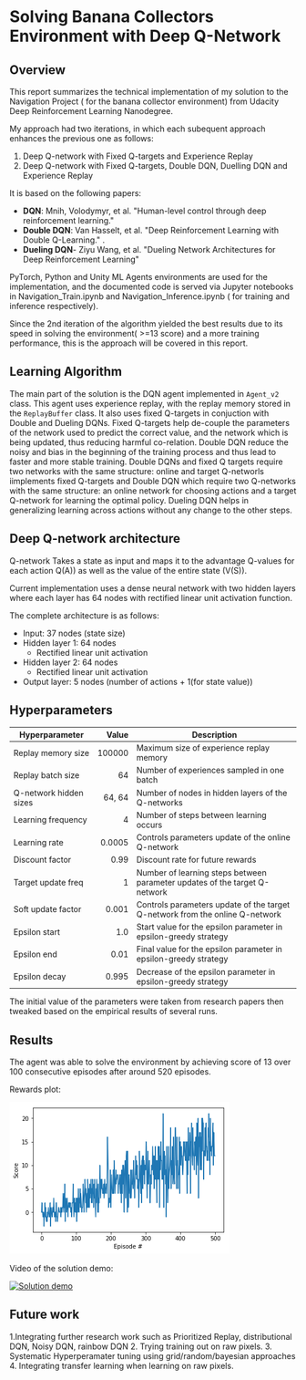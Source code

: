 # Solving Banana Collectors Environment with Deep Q-Network

## Overview

This report summarizes the technical implementation of my solution to the Navigation Project ( for the banana collector environment) from Udacity Deep Reinforcement Learning Nanodegree.

My approach had two iterations, in which each subequent approach enhances the previous one as follows:

1. Deep Q-network with Fixed Q-targets and Experience Replay
2. Deep Q-network with Fixed Q-targets, Double DQN, Duelling DQN and Experience Replay

It is based on the following papers:

- **DQN**: Mnih, Volodymyr, et al. "Human-level control through deep reinforcement learning."
- **Double DQN**: Van Hasselt, et al. "Deep Reinforcement Learning with Double Q-Learning." .
- **Dueling DQN**- Ziyu Wang, et al. "Dueling Network Architectures for Deep Reinforcement Learning"

PyTorch, Python and Unity ML Agents environments are used for the implementation, and the documented code is served via Jupyter notebooks in Navigation_Train.ipynb and Navigation_Inference.ipynb ( for training and inference respectively).

Since the 2nd iteration of the algorithm yielded the best results due to its speed in solving the environment( >=13 score) and a more training performance, this is the approach will be covered in this report.

## Learning Algorithm

The main part of the solution is the DQN agent implemented in `Agent_v2` class.
This agent uses experience replay, with the replay memory stored in the `ReplayBuffer` class.
It also uses fixed Q-targets in conjuction with Double and Dueling DQNs. Fixed Q-targets help de-couple the parameters of the network used to predict the correct value, and the network which is being updated, thus reducing harmful co-relation. Double DQN reduce the noisy and bias in the beginning of the training process and thus lead to faster and more stable training. Double DQNs and fixed Q targets require two networks with the same structure: online and target Q-networls iimplements fixed Q-targets and Double DQN which require two Q-networks with the same structure: an online network for choosing actions and a target Q-network for learning the optimal policy. Dueling DQN helps in generalizing learning across actions without any change to the other steps.


## Deep Q-network architecture

Q-network Takes a state as input and maps it to the advantage Q-values for each action Q(A)) as well as the value of the entire state (V(S)).

Current implementation uses a dense neural network with two hidden layers where each layer has 64 nodes with 
rectified linear unit activation function. 

The complete architecture is as follows:
 
- Input: 37 nodes (state size)
- Hidden layer 1: 64 nodes
    - Rectified linear unit activation 
- Hidden layer 2: 64 nodes
    - Rectified linear unit activation
- Output layer: 5 nodes (number of actions + 1(for state value))

## Hyperparameters

| Hyperparameter | Value | Description |
|---|---:|---|
| Replay memory size | 100000 | Maximum size of experience replay memory |
| Replay batch size | 64 | Number of experiences sampled in one batch |
| Q-network hidden sizes | 64, 64 | Number of nodes in hidden layers of the Q-networks |
| Learning frequency | 4 | Number of steps between learning occurs |
| Learning  rate | 0.0005 | Controls parameters update of the online Q-network |
| Discount factor | 0.99 | Discount rate for future rewards |
| Target update freq | 1 | Number of learning steps between parameter updates of the target Q-network |
| Soft update factor | 0.001 | Controls parameters update of the target Q-network from the online Q-network |
| Epsilon start | 1.0 | Start value for the epsilon parameter in epsilon-greedy strategy |
| Epsilon end | 0.01 | Final value for the epsilon parameter in epsilon-greedy strategy |
| Epsilon decay | 0.995 | Decrease of the epsilon parameter in epsilon-greedy strategy |

The initial value of the parameters were taken from research papers then tweaked based on the empirical results of several runs.

## Results

The agent was able to solve the environment by achieving score of 13 over 100 consecutive episodes after around 520 episodes.

Rewards plot:

![Rewards plot](rewards.png)

Video of the solution demo:

[![Solution demo](https://img.youtube.com/vi/tfKJGH8lEMY/0.jpg)](https://youtu.be/tfKJGH8lEMY)

## Future work

1.Integrating further research work such as Prioritized Replay, distributional DQN, Noisy DQN, rainbow DQN
2. Trying training out on raw pixels.
3. Systematic Hyperperamater tuning using grid/random/bayesian approaches
4. Integrating transfer learning when learning on raw pixels.







